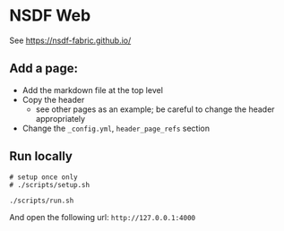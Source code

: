 # NSDF Web

See https://nsdf-fabric.github.io/


## Add a page:

- Add the markdown file at the top level
- Copy the header 
	- see other pages as an example; be careful to change the header appropriately
- Change the `_config.yml`, `header_page_refs` section

## Run locally

```
# setup once only
# ./scripts/setup.sh

./scripts/run.sh
```

And open the following url: `http://127.0.0.1:4000`